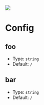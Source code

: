 <img class="main" src="https://img.insight.co.kr/static/2016/08/12/700/7US4164XAX997B6I8038.jpg">

# Config

## foo

- Type: `string`
- Default: `/`

## bar

- Type: `string`
- Default: `/`
